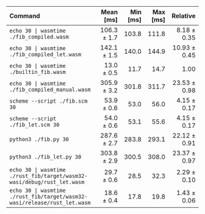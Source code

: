| Command | Mean [ms] | Min [ms] | Max [ms] | Relative |
|:---|---:|---:|---:|---:|
| `echo 30 \| wasmtime ./fib_compiled.wasm` | 106.3 ± 1.7 | 103.8 | 111.8 | 8.18 ± 0.35 |
| `echo 30 \| wasmtime ./fib_compiled_let.wasm` | 142.1 ± 1.5 | 140.0 | 144.9 | 10.93 ± 0.45 |
| `echo 30 \| wasmtime ./builtin_fib.wasm` | 13.0 ± 0.5 | 11.7 | 14.7 | 1.00 |
| `echo 30 \| wasmtime ./fib_compiled_manual.wasm` | 305.9 ± 3.2 | 301.8 | 311.7 | 23.53 ± 0.98 |
| `scheme --script ./fib.scm 30` | 53.9 ± 0.6 | 53.0 | 56.0 | 4.15 ± 0.17 |
| `scheme --script ./fib_let.scm 30` | 54.0 ± 0.6 | 53.1 | 55.6 | 4.15 ± 0.17 |
| `python3 ./fib.py 30` | 287.6 ± 2.7 | 283.8 | 293.1 | 22.12 ± 0.91 |
| `python3 ./fib_let.py 30` | 303.8 ± 2.9 | 300.5 | 308.0 | 23.37 ± 0.97 |
| `echo 30 \| wasmtime ./rust_fib/target/wasm32-wasi/debug/rust_let.wasm` | 29.7 ± 0.6 | 28.5 | 32.3 | 2.29 ± 0.10 |
| `echo 30 \| wasmtime ./rust_fib/target/wasm32-wasi/release/rust_let.wasm` | 18.6 ± 0.4 | 17.8 | 19.8 | 1.43 ± 0.06 |
